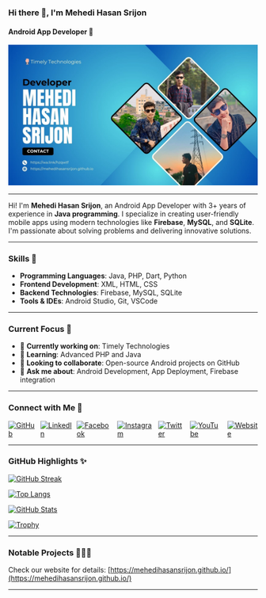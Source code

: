 ### Hi there 👋, I'm Mehedi Hasan Srijon
#### Android App Developer 📱
![Android App Developer](https://raw.githubusercontent.com/mehedihasansrijon/mehedihasansrijon.github.io/refs/heads/main/images/Banner.jpg)

---

Hi! I'm **Mehedi Hasan Srijon**, an Android App Developer with 3+ years of experience in **Java programming**. I specialize in creating user-friendly mobile apps using modern technologies like **Firebase**, **MySQL**, and **SQLite**. I'm passionate about solving problems and delivering innovative solutions.

---

### Skills 🚀

- **Programming Languages**: Java, PHP, Dart, Python
- **Frontend Development**: XML, HTML, CSS
- **Backend Technologies**: Firebase, MySQL, SQLite
- **Tools & IDEs**: Android Studio, Git, VSCode

---

### Current Focus 🌱

- 🔭 **Currently working on**: Timely Technologies
- 🌱 **Learning**: Advanced PHP and Java
- 👯 **Looking to collaborate**: Open-source Android projects on GitHub
- 💬 **Ask me about**: Android Development, App Deployment, Firebase integration

---

### Connect with Me 🤝
<div style="display: flex; gap: 10px;">
  <a href="https://github.com/mehedihasansrijon" target="_blank"><img src="https://img.shields.io/badge/GitHub-%2312100E.svg?style=for-the-badge&logo=github&logoColor=white" alt="GitHub"></a>
  <a href="https://www.linkedin.com/in/mehedihasansrijon/" target="_blank"><img src="https://img.shields.io/badge/LinkedIn-%230077B5.svg?style=for-the-badge&logo=linkedin&logoColor=white" alt="LinkedIn"></a>
  <a href="https://www.facebook.com/mehedihasansrijon0" target="_blank"><img src="https://img.shields.io/badge/Facebook-%231877F2.svg?style=for-the-badge&logo=facebook&logoColor=white" alt="Facebook"></a>
  <a href="https://www.instagram.com/mehedihasansrijon/" target="_blank"><img src="https://img.shields.io/badge/Instagram-%23E4405F.svg?style=for-the-badge&logo=instagram&logoColor=white" alt="Instagram"></a>
  <a href="https://x.com/mehedihasansrij" target="_blank"><img src="https://img.shields.io/badge/Twitter-%231DA1F2.svg?style=for-the-badge&logo=twitter&logoColor=white" alt="Twitter"></a>
  <a href="https://www.youtube.com/@mehedihasansrijon" target="_blank"><img src="https://img.shields.io/badge/YouTube-%23FF0000.svg?style=for-the-badge&logo=youtube&logoColor=white" alt="YouTube"></a>
  <a href="https://mehedihasansrijon.github.io/" target="_blank"><img src="https://img.shields.io/badge/Website-%23000000.svg?style=for-the-badge&logo=About.me&logoColor=white" alt="Website"></a>
</div>

---

### GitHub Highlights ✨

[![GitHub Streak](https://streak-stats.demolab.com/?user=mehedihasansrijon)](https://github.com/mehedihasansrijon)

[![Top Langs](https://github-readme-stats.vercel.app/api/top-langs/?username=mehedihasansrijon&layout=compact)](https://github.com/anuraghazra/github-readme-stats)

[![GitHub Stats](https://github-readme-stats.vercel.app/api?username=mehedihasansrijon&show_icons=true&count_private=true)](https://github.com/mehedihasansrijon)

[![Trophy](https://github-profile-trophy.vercel.app/?username=mehedihasansrijon)](https://github.com/ryo-ma/github-profile-trophy)

---

### Notable Projects 👨🏻‍💻

Check our website for details: [https://mehedihasansrijon.github.io/](https://mehedihasansrijon.github.io/)

---
